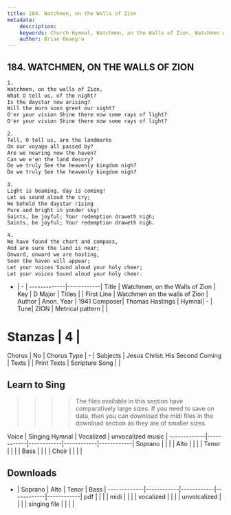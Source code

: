 ```yaml
---
title: 184. Watchmen, on the Walls of Zion
metadata:
    description: 
    keywords: Church Hymnal, Watchmen, on the Walls of Zion, Watchmen on the walls of Zion, 
    author: Brian Onang'o
---
```



## 184. WATCHMEN, ON THE WALLS OF ZION

```txt
1.
Watchmen, on the walls of Zion, 
What O tell us, of the night? 
Is the daystar now arising? 
Will the morn soon greet our sight? 
O'er your vision Shine there now some rays of light?
O'er your vision Shine there now some rays of light?

2.
Tell, O tell us, are the landmarks 
On our voyage all passed by? 
Are we nearing now the haven? 
Can we e'en the land descry?
Do we truly See the heavenly kingdom nigh? 
Do we truly See the heavenly kingdom nigh?

3.
Light is beaming, day is coming! 
Let us sound aloud the cry; 
We behold the daystar rising 
Pure and bright in yonder sky! 
Saints, be joyful; Your redemption draweth nigh; 
Saints, be joyful; Your redemption draweth nigh.

4.
We have found the chart and compass, 
And are sure the land is near; 
Onward, onward we are hasting, 
Soon the haven will appear; 
Let your voices Sound aloud your holy cheer; 
Let your voices Sound aloud your holy cheer. 

```

- |   -  |
-------------|------------|
Title | Watchmen, on the Walls of Zion |
Key | D Major |
Titles |  |
First Line | Watchmen on the walls of Zion |
Author | Anon.
Year | 1941
Composer| Thomas Hastings |
Hymnal|  - |
Tune| ZION |
Metrical pattern | |
# Stanzas | 4 |
Chorus | No |
Chorus Type | - |
Subjects | Jesus Christ: His Second Coming |
Texts |  |
Print Texts | 
Scripture Song |  |
  
## Learn to Sing

>>>> The files available in this section have comparatively large sizes. If you need to save on data, then you can download the midi files in the download section as they are of smaller sizes.

Voice |  Singing Hymnal | Vocalized | unvocalized music |
-------------|------------|------------|------------|------------|
Soprano | | | |
Alto | | | |
Tenor | | | |
Bass | | | |
Choir | | | |

## Downloads

- |  Soprano | Alto | Tenor | Bass |
-------------|------------|------------|------------|------------|
pdf | | | |
midi | | | |
vocalized | | | |
unvolcalized | | | |
singing file | | | |
  